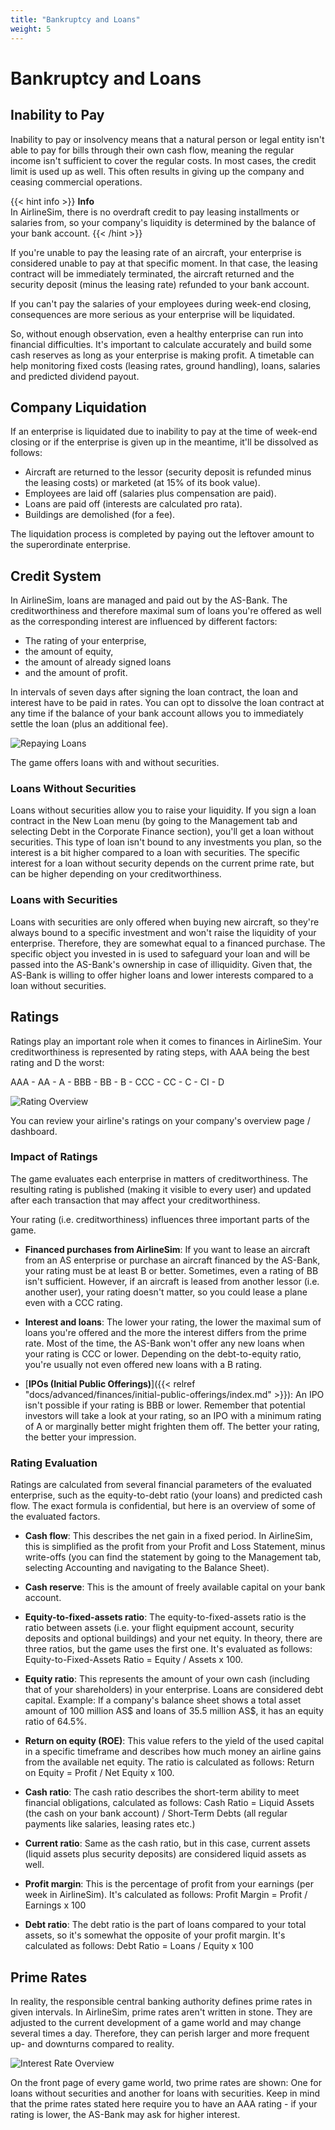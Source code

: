 ```yaml
---
title: "Bankruptcy and Loans"
weight: 5
---
```


# Bankruptcy and Loans

## Inability to Pay

Inability to pay or insolvency means that a natural person or legal entity isn't able to pay for bills through their own cash flow, meaning the regular income isn't sufficient to cover the regular costs. In most cases, the credit limit is used up as well. This often results in giving up the company and ceasing commercial operations.

{{< hint info >}}
**Info**  
In AirlineSim, there is no overdraft credit to pay leasing installments or salaries from, so your company's liquidity is determined by the balance of your bank account.
{{< /hint >}}

If you're unable to pay the leasing rate of an aircraft, your enterprise is considered unable to pay at that specific moment. In that case, the leasing contract will be immediately terminated, the aircraft returned and the security deposit (minus the leasing rate) refunded to your bank account.

If you can't pay the salaries of your employees during week-end closing, consequences are more serious as your enterprise will be liquidated.

So, without enough observation, even a healthy enterprise can run into financial difficulties. It's important to calculate accurately and build some cash reserves as long as your enterprise is making profit. A timetable can help monitoring fixed costs (leasing rates, ground handling), loans, salaries and predicted dividend payout.

## Company Liquidation

If an enterprise is liquidated due to inability to pay at the time of week-end closing or if the enterprise is given up in the meantime, it'll be dissolved as follows:

* Aircraft are returned to the lessor (security deposit is refunded minus the leasing costs) or marketed (at 15% of its book value).
* Employees are laid off (salaries plus compensation are paid).
* Loans are paid off (interests are calculated pro rata).
* Buildings are demolished (for a fee).

The liquidation process is completed by paying out the leftover amount to the superordinate enterprise.

## Credit System

In AirlineSim, loans are managed and paid out by the AS-Bank. The creditworthiness and therefore maximal sum of loans you're offered as well as the corresponding interest are influenced by different factors:

* The rating of your enterprise,
* the amount of equity,
* the amount of already signed loans 
* and the amount of profit.

In intervals of seven days after signing the loan contract, the loan and interest have to be paid in rates. You can opt to dissolve the loan contract at any time if the balance of your bank account allows you to immediately settle the loan (plus an additional fee).

![Repaying Loans](repayment_01.png "Repaying Loans")

The game offers loans with and without securities.

### Loans Without Securities

Loans without securities allow you to raise your liquidity. If you sign a loan contract in the New Loan menu (by going to the Management tab and selecting Debt in the Corporate Finance section), you'll get a loan without securities. This type of loan isn't bound to any investments you plan, so the interest is a bit higher compared to a loan with securities. The specific interest for a loan without security depends on the current prime rate, but can be higher depending on your creditworthiness.

### Loans with Securities

Loans with securities are only offered when buying new aircraft, so they're always bound to a specific investment and won't raise the liquidity of your enterprise. Therefore, they are somewhat equal to a financed purchase. The specific object you invested in is used to safeguard your loan and will be passed into the AS-Bank's ownership in case of illiquidity. Given that, the AS-Bank is willing to offer higher loans and lower interests compared to a loan without securities.

## Ratings

Ratings play an important role when it comes to finances in AirlineSim. Your creditworthiness is represented by rating steps, with AAA being the best rating and D the worst:

AAA - AA - A - BBB - BB - B - CCC - CC - C - CI - D

![Rating Overview](ratings_01.png "Rating Overview")

You can review your airline's ratings on your company's overview page / dashboard.

### Impact of Ratings

The game evaluates each enterprise in matters of creditworthiness. The resulting rating is published (making it visible to every user) and updated after each transaction that may affect your creditworthiness.

Your rating (i.e. creditworthiness) influences three important parts of the game.

* **Financed purchases from AirlineSim**: If you want to lease an aircraft from an AS enterprise or purchase an aircraft financed by the AS-Bank, your rating must be at least B or better. Sometimes, even a rating of BB isn't sufficient. However, if an aircraft is leased from another lessor (i.e. another user), your rating doesn't matter, so you could lease a plane even with a CCC rating.

* **Interest and loans**: The lower your rating, the lower the maximal sum of loans you're offered and the more the interest differs from the prime rate. Most of the time, the AS-Bank won't offer any new loans when your rating is CCC or lower. Depending on the debt-to-equity ratio, you're usually not even offered new loans with a B rating.

* [**IPOs (Initial Public Offerings)**]({{< relref "docs/advanced/finances/initial-public-offerings/index.md" >}}): An IPO isn't possible if your rating is BBB or lower. Remember that potential investors will take a look at your rating, so an IPO with a minimum rating of A or marginally better might frighten them off. The better your rating, the better your impression.

### Rating Evaluation

Ratings are calculated from several financial parameters of the evaluated enterprise, such as the equity-to-debt ratio (your loans) and predicted cash flow. The exact formula is confidential, but here is an overview of some of the evaluated factors.

* **Cash flow**: This describes the net gain in a fixed period. In AirlineSim, this is simplified as the profit from your Profit and Loss Statement, minus write-offs (you can find the statement by going to the Management tab, selecting Accounting and navigating to the Balance Sheet).

* **Cash reserve**: This is the amount of freely available capital on your bank account.

* **Equity-to-fixed-assets ratio**: The equity-to-fixed-assets ratio is the ratio between assets (i.e. your flight equipment account, security deposits and optional buildings) and your net equity. In theory, there are three ratios, but the game uses the first one. It's evaluated as follows: Equity-to-Fixed-Assets Ratio = Equity / Assets x 100.

* **Equity ratio**: This represents the amount of your own cash (including that of your shareholders) in your enterprise. Loans are considered debt capital. Example: If a company's balance sheet shows a total asset amount of 100 million AS$ and loans of 35.5 million AS$, it has an equity ratio of 64.5%.

* **Return on equity (ROE)**: This value refers to the yield of the used capital in a specific timeframe and describes how much money an airline gains from the available net equity. The ratio is calculated as follows: Return on Equity = Profit / Net Equity x 100.

* **Cash ratio**: The cash ratio describes the short-term ability to meet financial obligations, calculated as follows: Cash Ratio = Liquid Assets (the cash on your bank account) / Short-Term Debts (all regular payments like salaries, leasing rates etc.)

* **Current ratio**: Same as the cash ratio, but in this case, current assets (liquid assets plus security deposits) are considered liquid assets as well.

* **Profit margin**: This is the percentage of profit from your earnings (per week in AirlineSim). It's calculated as follows: Profit Margin = Profit / Earnings x 100

* **Debt ratio**: The debt ratio is the part of loans compared to your total assets, so it's somewhat the opposite of your profit margin. It's calculated as follows: Debt Ratio = Loans / Equity x 100

## Prime Rates

In reality, the responsible central banking authority defines prime rates in given intervals. In AirlineSim, prime rates aren't written in stone. They are adjusted to the current development of a game world and may change several times a day. Therefore, they can perish larger and more frequent up- and downturns compared to reality.

![Interest Rate Overview](interest_01.png "Interest Rate Overview")

On the front page of every game world, two prime rates are shown: One for loans without securities and another for loans with securities. Keep in mind that the prime rates stated here require you to have an AAA rating - if your rating is lower, the AS-Bank may ask for higher interest.
